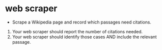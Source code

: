 # web scraper

- Scrape a Wikipedia page and record which passages need citations.
1. Your web scraper should report the number of citations needed.
2. Your web scraper should identify those cases AND include the relevant passage.